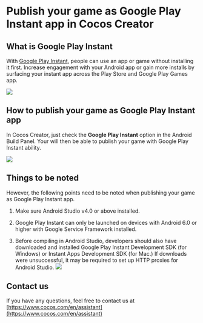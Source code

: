# Publish your game as Google Play Instant app in Cocos Creator

## What is Google Play Instant

With [Google Play Instant](https://developer.android.com/topic/google-play-instant), people can use an app or game without installing it first. Increase engagement with your Android app or gain more installs by surfacing your instant app across the Play Store and Google Play Games app.

![](https://files.mdnice.com/user/21366/2a20ef7d-1f61-46b4-867f-b717fd0584f7.png)

## How to publish your game as Google Play Instant app

In Cocos Creator, just check the **Google Play Instant** option in the Android Build Panel. Your will then be able to publish your game with Google Play Instant ability.

![](https://files.mdnice.com/user/21366/8c2e8c5a-cc6d-4dbd-965d-ed7d287f9e76.png)

## Things to be noted

However, the following points need to be noted when publishing your game as Google Play Instant app.

1. Make sure Android Studio v4.0 or above installed.

2. Google Play Instant can only be launched on devices with Android 6.0 or higher with Google Service Framework installed.

3. Before compiling in Android Studio, developers should also have downloaded and installed Google Play Instant Development SDK (for Windows) or Instant Apps Development SDK (for Mac.) If downloads were unsuccessful, it may be required to set up HTTP proxies for Android Studio.
![](https://files.mdnice.com/user/21366/d07b97fb-2670-4916-b12b-023ae1d8db42.png)

## Contact us
If you have any questions, feel free to contact us at [https://www.cocos.com/en/assistant](https://www.cocos.com/en/assistant)
